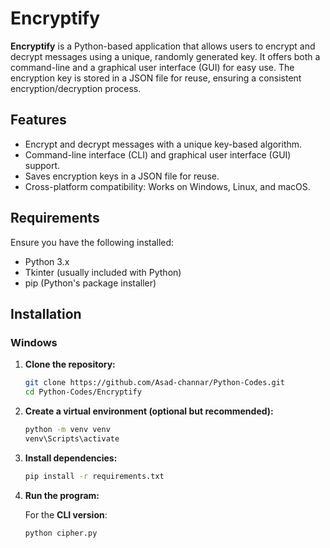 # Encryptify

**Encryptify** is a Python-based application that allows users to encrypt and decrypt messages using a unique, randomly generated key. It offers both a command-line and a graphical user interface (GUI) for easy use. The encryption key is stored in a JSON file for reuse, ensuring a consistent encryption/decryption process.

## Features

- Encrypt and decrypt messages with a unique key-based algorithm.
- Command-line interface (CLI) and graphical user interface (GUI) support.
- Saves encryption keys in a JSON file for reuse.
- Cross-platform compatibility: Works on Windows, Linux, and macOS.

## Requirements

Ensure you have the following installed:

- Python 3.x
- Tkinter (usually included with Python)
- pip (Python's package installer)

## Installation

### Windows

1. **Clone the repository:**

    ```bash
    git clone https://github.com/Asad-channar/Python-Codes.git
    cd Python-Codes/Encryptify
    ```

2. **Create a virtual environment (optional but recommended):**

    ```bash
    python -m venv venv
    venv\Scripts\activate
    ```

3. **Install dependencies:**

    ```bash
    pip install -r requirements.txt
    ```

4. **Run the program:**

   For the **CLI version**:

   ```bash
   python cipher.py

